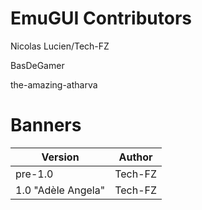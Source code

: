 # EmuGUI Contributors

Nicolas Lucien/Tech-FZ

BasDeGamer

the-amazing-atharva

# Banners

| Version | Author |
| ------- | ------ |
| pre-1.0 | Tech-FZ |
| 1.0 "Adèle Angela" | Tech-FZ |
